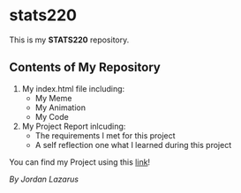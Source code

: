 # stats220
This is my **STATS220** repository.

## Contents of My Repository
1. My index.html file including:
   * My Meme
   * My Animation
   * My Code
2. My Project Report inlcuding:
   * The requirements I met for this project
   * A self reflection one what I learned during this project

You can find my Project using this [link](https://jlaz587.github.io/stats220/)!

*By Jordan Lazarus*
